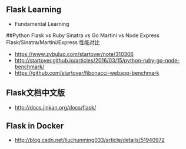 ## Flask Learning
* Fundamental Learning

##Python Flask vs Ruby Sinatra vs Go Martini vs Node Express
Flask/Sinatra/Martini/Express 性能对比
* https://www.zybuluo.com/startover/note/310306
* http://startover.github.io/articles/2016/03/15/python-ruby-go-node-benchmark/
* https://github.com/startover/fibonacci-webapp-benchmark

## Flask文档中文版
* http://docs.jinkan.org/docs/flask/

## Flask in Docker
* http://blog.csdn.net/liuchunming033/article/details/51940972
